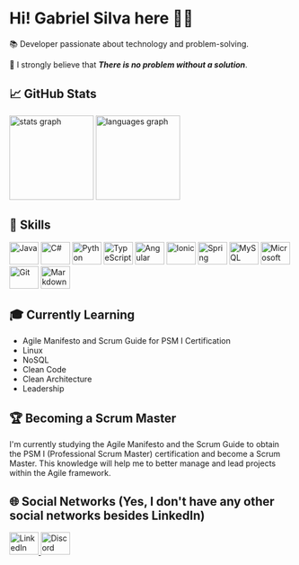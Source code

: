 # Hi! Gabriel Silva here 🚀🚀

📚 Developer passionate about technology and problem-solving.

💪 I strongly believe that _**There is no problem without a solution**_.

## 📈 GitHub Stats

<p>
  <img src="https://github-readme-stats.vercel.app/api?hide_title=false&hide_rank=false&show_icons=true&include_all_commits=true&count_private=true&disable_animations=false&theme=dark&locale=en&hide_border=false&username=Gabriel-S-O" height="150" alt="stats graph"  />
  <img src="https://github-readme-stats.vercel.app/api/top-langs?locale=en&hide_title=false&layout=compact&card_width=320&langs_count=5&theme=dark&hide_border=false&username=Gabriel-S-O" height="150" alt="languages graph"  />
</p>

## 💼 Skills

<p>
  <img src="https://cdn.jsdelivr.net/gh/devicons/devicon/icons/java/java-original.svg" height="40" width="52" alt="Java" />
  <img src="https://cdn.jsdelivr.net/gh/devicons/devicon/icons/csharp/csharp-original.svg" height="40" width="52" alt="C#" />
  <img src="https://cdn.jsdelivr.net/gh/devicons/devicon/icons/python/python-original.svg" height="40" width="52" alt="Python" />
  <img src="https://cdn.jsdelivr.net/gh/devicons/devicon/icons/typescript/typescript-plain.svg" height="40" width="52" alt="TypeScript" />
  <img src="https://cdn.jsdelivr.net/gh/devicons/devicon/icons/angularjs/angularjs-plain.svg" height="40" width="52" alt="Angular" />
  <img src="https://cdn.jsdelivr.net/gh/devicons/devicon/icons/ionic/ionic-original.svg" height="40" width="52" alt="Ionic" />
  <img src="https://cdn.jsdelivr.net/gh/devicons/devicon/icons/spring/spring-original.svg" height="40" width="52" alt="Spring" />
  <img src="https://cdn.jsdelivr.net/gh/devicons/devicon/icons/mysql/mysql-original.svg" height="40" width="52" alt="MySQL" />
  <img src="https://cdn.jsdelivr.net/gh/devicons/devicon/icons/microsoftsqlserver/microsoftsqlserver-plain.svg" height="40" width="52" alt="Microsoft SQL Server" />
  <img src="https://cdn.jsdelivr.net/gh/devicons/devicon/icons/git/git-original.svg" height="40" width="52" alt="Git" />
  <img src="https://cdn.jsdelivr.net/gh/devicons/devicon/icons/markdown/markdown-original.svg" height="40" width="52" alt="Markdown" />
</p>

## 🎓 Currently Learning

- Agile Manifesto and Scrum Guide for PSM I Certification
- Linux
- NoSQL
- Clean Code
- Clean Architecture
- Leadership

## 🏆 Becoming a Scrum Master

I'm currently studying the Agile Manifesto and the Scrum Guide to obtain the PSM I (Professional Scrum Master) certification and become a Scrum Master. This knowledge will help me to better manage and lead projects within the Agile framework.

## 🌐 Social Networks (Yes, I don't have any other social networks besides LinkedIn)

<a href="https://www.linkedin.com/in/gabriel-silva-34a87a1aa/" target="_blank">
  <img src="https://raw.githubusercontent.com/maurodesouza/profile-readme-generator/master/src/assets/icons/social/linkedin/default.svg" width="52" height="40" alt="LinkedIn"  />
</a>
<a href="https://discord.com/users/173421126901432320" target="_blank">
  <img src="https://raw.githubusercontent.com/maurodesouza/profile-readme-generator/master/src/assets/icons/social/discord/default.svg" width="52" height="40" alt="Discord"  />
</a>

